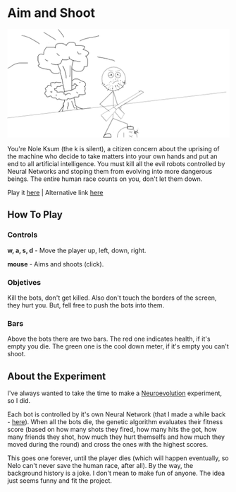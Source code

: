 # Aim and Shoot

![artwork](artwork.png)

You're Nole Ksum (the k is silent), a citizen concern about the uprising of the machine who decide to take matters into your own hands and put an end to all artificial intelligence. You must kill all the evil robots controlled by Neural Networks and stoping them from evolving into more dangerous beings. The entire human race counts on you, don't let them down.

Play it [here](https://victorribeiro.com/aimAndShoot) | Alternative link [here]()

## How To Play

### Controls

**w, a, s, d** - Move the player up, left, down, right.

**mouse** - Aims and shoots (click).

### Objetives

Kill the bots, don't get killed. Also don't touch the borders of the screen, they hurt you. But, fell free to push the bots into them.

### Bars

Above the bots there are two bars. The red one indicates health, if it's empty you die. The green one is the cool down meter, if it's empty you can't shoot.

## About the Experiment

I've always wanted to take the time to make a [Neuroevolution](https://en.wikipedia.org/wiki/Neuroevolution) experiment, so I did.

Each bot is controlled by it's own Neural Network (that I made a while back - [here](https://github.com/victorqribeiro/digitRecognition)). When all the bots die, the genetic algorithm evaluates their fitness score (based on how many shots they fired, how many hits the got, how many friends they shot, how much they hurt themselfs and how much they moved during the round) and cross the ones with the highest scores.

This goes one forever, until the player dies (which will happen eventually, so Nelo can't never save the human race, after all). By the way, the background history is a joke. I don't mean to make fun of anyone. The idea just seems funny and fit the project.
